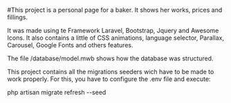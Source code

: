 #This project is a personal page for a baker. It shows her works, prices and fillings.

It was made using te Framework Laravel, Bootstrap, Jquery and Awesome Icons. It also contains a little of CSS animations, language selector, Parallax, Carousel, Google Fonts and others features.

The file /database/model.mwb shows how the database was structured.

This project contains all the migrations seeders wich have to be made to work properly. For this, you have to configure the .env file and execute:

php artisan migrate refresh --seed
